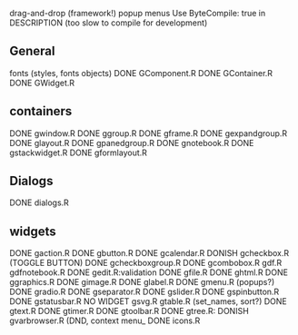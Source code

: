 drag-and-drop (framework!)
popup menus
Use ByteCompile: true in DESCRIPTION (too slow to compile for development)

## General
 fonts (styles, fonts objects)
DONE GComponent.R
DONE GContainer.R
DONE GWidget.R

## containers
DONE gwindow.R
DONE ggroup.R
DONE gframe.R
DONE gexpandgroup.R
DONE glayout.R
DONE gpanedgroup.R
DONE gnotebook.R
DONE gstackwidget.R
DONE gformlayout.R



## Dialogs
DONE  dialogs.R 

## widgets
DONE  gaction.R
DONE gbutton.R
DONE  gcalendar.R
DONISH	gcheckbox.R (TOGGLE BUTTON)
DONE gcheckboxgroup.R 
DONE gcombobox.R
gdf.R
gdfnotebook.R
DONE gedit.R:validation
DONE gfile.R
DONE ghtml.R
DONE ggraphics.R
DONE gimage.R
DONE glabel.R
DONE gmenu.R (popups?)
DONE  gradio.R
DONE gseparator.R
DONE gslider.R
DONE gspinbutton.R
DONE gstatusbar.R
NO WIDGET gsvg.R
gtable.R (set_names, sort?)
DONE gtext.R
DONE gtimer.R
DONE gtoolbar.R
DONE gtree.R: 
DONISH gvarbrowser.R (DND, context menu_
DONE  icons.R

